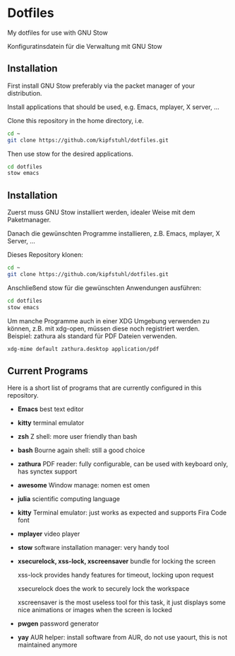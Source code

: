 # Dotfiles #

My dotfiles for use with GNU Stow

Konfiguratinsdatein für die Verwaltung mit GNU Stow


## Installation ##
First install GNU Stow preferably via the packet manager of your
distribution.

Install applications that should be used, e.g. Emacs, mplayer, X
server, …

Clone this repository in the home directory, i.e.

```bash
cd ~
git clone https://github.com/kipfstuhl/dotfiles.git

```

Then use stow for the desired applications.
```bash
cd dotfiles
stow emacs
```
<!-- Use the shorter command `stow .` if everything is to be installed. -->

## Installation ##
Zuerst muss GNU Stow installiert werden, idealer Weise mit dem Paketmanager.

Danach die gewünschten Programme installieren, z.B. Emacs, mplayer, X
Server, …

Dieses Repository klonen:
```bash
cd ~
git clone https://github.com/kipfstuhl/dotfiles.git

```

Anschließend stow für die gewünschten Anwendungen ausführen:
```bash
cd dotfiles
stow emacs
```

Um manche Programme auch in einer XDG Umgebung verwenden zu können,
z.B. mit xdg-open, müssen diese noch registriert werden.\
Beispiel: zathura als standard für PDF Dateien verwenden.
```bash
xdg-mime default zathura.desktop application/pdf
```

<!-- Wenn alles installiert werden soll, funktioniert auch das kurze Kommando `stow .` -->


## Current Programs ##
Here is a short list of programs that are currently configured in this
repository.

  * **Emacs** best text editor
  * **kitty** terminal emulator
  * **zsh** Z shell: more user friendly than bash
  * **bash** Bourne again shell: still a good choice
  * **zathura** PDF reader: fully configurable, can be used with keyboard
    only, has synctex support
  * **awesome** Window manage: nomen est omen
  * **julia** scientific computing language
  * **kitty** Terminal emulator: just works as expected and supports Fira
    Code font
  * **mplayer** video player
  * **stow** software installation manager: very handy tool
  * **xsecurelock, xss-lock, xscreensaver** bundle for locking the screen

	  xss-lock provides handy features for timeout, locking upon request

	  xsecurelock does the work to securely lock the workspace

	  xscreensaver is the most useless tool for this task, it just
      displays some nice animations or images when the screen is locked
  * **pwgen** password generator
  * **yay** AUR helper: install software from AUR, do not use yaourt,
    this is not maintained anymore
